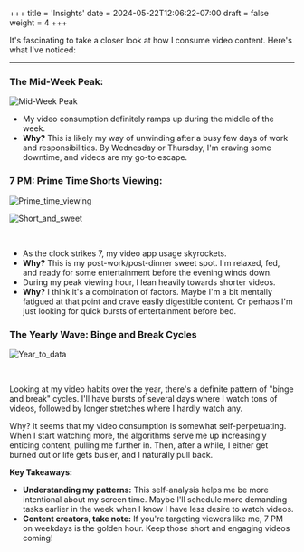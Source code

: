 +++
title = 'Insights'
date = 2024-05-22T12:06:22-07:00
draft = false
weight = 4
+++

It's fascinating to take a closer look at how I consume video content. Here's what I've noticed:

--------------------------------------------------
### **The Mid-Week Peak:**

![Mid-Week Peak](/Google_Analytics_Viewer/images/activity_by_day.jpg?width=300px)

*  My video consumption definitely ramps up during the middle of the week. 
*  **Why?** This is likely my way of unwinding after a busy few days of work and responsibilities. By Wednesday or Thursday, I'm craving some downtime, and videos are my go-to escape.

### **7 PM: Prime Time Shorts Viewing:**

![Prime_time_viewing](/Google_Analytics_Viewer/images/activity_by_hour_7pm.jpg?width=750px)

![Short_and_sweet](/Google_Analytics_Viewer/images/activity_by_hour_9pm.jpg?width=750px)

&nbsp;

*  As the clock strikes 7, my video app usage skyrockets. 
*  **Why?** This is my post-work/post-dinner sweet spot. I'm relaxed, fed, and ready for some entertainment before the evening winds down.
*  During my peak viewing hour, I lean heavily towards shorter videos.
*  **Why?** I think it's a combination of factors. Maybe I'm a bit mentally fatigued at that point and crave easily digestible content. Or perhaps I'm just looking for quick bursts of entertainment before bed.

### **The Yearly Wave: Binge and Break Cycles**

![Year_to_data](/Google_Analytics_Viewer/images/year_to_date_views.jpg?width=750px)

&nbsp;

Looking at my video habits over the year, there's a definite pattern of "binge and break" cycles. I'll have bursts of several days where I watch tons of videos, followed by longer stretches where I hardly watch any.

Why? It seems that my video consumption is somewhat self-perpetuating. When I start watching more, the algorithms serve me up increasingly enticing content, pulling me further in. Then, after a while, I either get burned out or life gets busier, and I naturally pull back.

**Key Takeaways:**

*  **Understanding my patterns:** This self-analysis helps me be more intentional about my screen time. Maybe I'll schedule more demanding tasks earlier in the week when I know I have less desire to watch videos.
*  **Content creators, take note:** If you're targeting viewers like me, 7 PM on weekdays is the golden hour. Keep those short and engaging videos coming!
